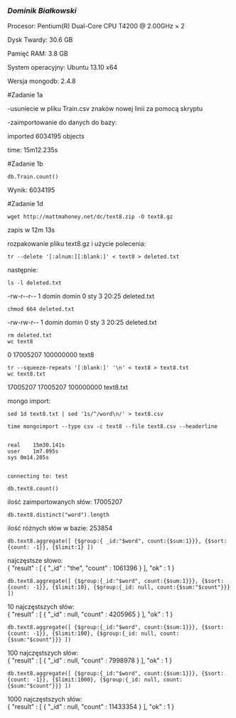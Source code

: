 ### *Dominik Białkowski*

Procesor: Pentium(R) Dual-Core CPU T4200 @ 2.00GHz × 2

Dysk Twardy: 30.6 GB

Pamięć RAM: 3.8 GB

System operacyjny: Ubuntu 13.10 x64


Wersja mongodb: 2.4.8

#Zadanie 1a 

-usuniecie w pliku Train.csv znaków nowej linii za pomocą skryptu

-zaimportowanie do danych do bazy:

imported 6034195 objects

time: 15m12.235s

#Zadanie 1b


	db.Train.count()


Wynik: 6034195



#Zadanie 1d


	wget http://mattmahoney.net/dc/text8.zip -O text8.gz

zapis w 12m 13s


rozpakowanie pliku text8.gz i użycie polecenia:


	tr --delete '[:alnum:][:blank:]' < text8 > deleted.txt


następnie:
	
	
	ls -l deleted.txt
	
	
 -rw-r--r-- 1 domin domin 0 sty  3 20:25 deleted.txt
	
	
	
	chmod 664 deleted.txt
	
	
 -rw-rw-r-- 1 domin domin 0 sty  3 20:25 deleted.txt
	
	
	rm deleted.txt
	wc text8
	
	
 0         17005207 100000000 text8
	
	
	
	tr --squeeze-repeats '[:blank:]' '\n' < text8 > text8.txt
	wc text8.txt
	
	
 17005207  17005207 100000000 text8.txt



mongo import:
	
	
	sed 1d text8.txt | sed '1s/^/word\n/' > text8.csv
	
	time mongoimport --type csv -c text8 --file text8.csv --headerline
	
	
	real	15m30.141s
	user	1m7.095s
	sys	0m14.205s


	connecting to: test

	db.text8.count()


ilość zaimportowanych słów:  17005207

	
	db.text8.distinct("word").length

	
ilość różnych słów w bazie:  253854
	
	
	db.text8.aggregate([ {$group:{ _id:"$word", count:{$sum:1}}}, {$sort: {count: -1}}, {$limit:1} ])
	
najczęstsze słowo:  
	{ "result" : [ { "_id" : "the", "count" : 1061396 } ], "ok" : 1 }
	
	
	db.text8.aggregate([ {$group:{_id:"$word", count:{$sum:1}}}, {$sort: {count: -1}}, {$limit:10}, {$group:{_id: null, count:{$sum:"$count"}}} ])
	
	
10 najczęstszych słów:  
	{ "result" : [ { "_id" : null, "count" : 4205965 } ], "ok" : 1 }
	
	
	db.text8.aggregate([ {$group:{_id:"$word", count:{$sum:1}}}, {$sort: {count: -1}}, {$limit:100}, {$group:{_id: null, count:{$sum:"$count"}}} ])
	
	
100 najczęstszych słów:  
	{ "result" : [ { "_id" : null, "count" : 7998978 } ], "ok" : 1 }
	
	
	db.text8.aggregate([ {$group:{_id:"$word", count:{$sum:1}}}, {$sort: {count: -1}}, {$limit:1000}, {$group:{_id: null, count:{$sum:"$count"}}} ])
	
	
1000 najczęstszych słów:  
	{ "result" : [ { "_id" : null, "count" : 11433354 } ], "ok" : 1 }



	

